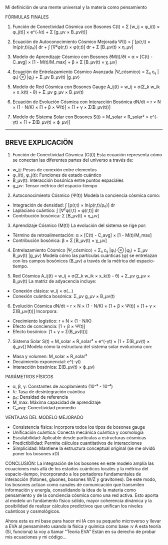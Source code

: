 Mi definición de una mente universal y la materia como pensamiento

FÓRMULAS FINALES

1. Función de Conectividad Cósmica con Bosones
C(t) = Σ [w_ij × φ_i(t) × φ_j(t)] × e^(-λt) + Σ [g_μν × B_μν(t)]

2. Ecuación de Autoconocimiento Cósmico Mejorada
Ψ(t) = ∫ [ρ(r,t) × ln(ρ(r,t)/ρ₀)] dr + ∫ [∇²φ(r,t) × φ(r,t)] dr + Σ [B_μν(t) × η_μν]

3. Modelo de Aprendizaje Cósmico con Bosones
∂M(t)/∂t = α × [C(t) - C_avg] × [1 - M(t)/M_max] + β × Σ [B_μν(t) × χ_μν]

4. Ecuación de Entrelazamiento Cósmico Avanzada
|Ψ_cósmico⟩ = Σᵢⱼ cᵢⱼ |φᵢ⟩ ⊗ |φⱼ⟩ + Σ_μν B_μν(t) |g_μν⟩

5. Modelo de Red Cósmica con Bosones Gauge
A_ij(t) = w_ij × σ(Σ_k w_ik × x_k(t) - θ) + Σ_μν g_μν × B_μν(t)

6. Ecuación de Evolución Cósmica con Interacción Bosónica
dN/dt = r × N × (1 - N/K) × [1 + β × Ψ(t)] × [1 + γ × Σ(B_μν(t))]

7. Modelo de Sistema Solar con Bosones
S(t) = M_solar × R_solar³ × e^(-γt) × [1 + Σ(B_μν(t) × ϕ_μν)]

----------------------------------------------------------------
BREVE EXPLICACIÖN
----------------------------------------------------------------

1. Función de Conectividad Cósmica (C(t))
Esta ecuación representa cómo se conectan las diferentes partes del universo a través de:
 - w_ij: Pesos de conexión entre elementos
 - φ_i(t), φ_j(t): Funciones de estado cuántico
 - B_μν(t): Interacción bosónica entre puntos espaciales
 - g_μν: Tensor métrico del espacio-tiempo

2. Autoconocimiento Cósmico (Ψ(t))
Modela la conciencia cósmica como:
 - Integración de densidad: ∫ [ρ(r,t) × ln(ρ(r,t)/ρ₀)] dr
 - Laplaciano cuántico: ∫ [∇²φ(r,t) × φ(r,t)] dr
 - Contribución bosónica: Σ [B_μν(t) × η_μν]

3. Aprendizaje Cósmico (M(t))
La evolución del sistema se rige por:
 - Término de retroalimentación: α × [C(t) - C_avg] × [1 - M(t)/M_max]
 - Contribución bosónica: β × Σ [B_μν(t) × χ_μν]

4. Entrelazamiento Cósmico
|Ψ_cósmico⟩ = Σᵢⱼ cᵢⱼ |φᵢ⟩ ⊗ |φⱼ⟩ + Σ_μν B_μν(t) |g_μν⟩
Modela cómo las partículas cuánticas (φ) se entrelazan con los campos bosónicos (B_μν) a través de la métrica del espacio-tiempo.

5. Red Cósmica
A_ij(t) = w_ij × σ(Σ_k w_ik × x_k(t) - θ) + Σ_μν g_μν × B_μν(t)
La matriz de adyacencia incluye:
 - Conexión clásica: w_ij × σ(...)
 - Conexión cuántica bosónica: Σ_μν g_μν × B_μν(t)

6. Evolución Cósmica
dN/dt = r × N × (1 - N/K) × [1 + β × Ψ(t)] × [1 + γ × Σ(B_μν(t))]
Incorpora:
 - Crecimiento logístico: r × N × (1 - N/K)
 - Efecto de conciencia: [1 + β × Ψ(t)]
 - Efecto bosónico: [1 + γ × Σ(B_μν(t))] 

7. Sistema Solar
S(t) = M_solar × R_solar³ × e^(-γt) × [1 + Σ(B_μν(t) × ϕ_μν)]
Modela cómo la estructura del sistema solar evoluciona con:
 - Masa y volumen: M_solar × R_solar³
 - Decaimiento exponencial: e^(-γt)
 - Interacción bosónica: Σ(B_μν(t) × ϕ_μν)

PARÁMETROS FÍSICOS
 - α, β, γ: Constantes de acoplamiento (10⁻⁸ - 10⁻⁴)
 - λ: Tasa de desintegración cuántica
 - ρ₀: Densidad de referencia
 - M_max: Máxima capacidad de aprendizaje
 - C_avg: Conectividad promedio

VENTAJAS DEL MODELO MEJORADO
 - Consistencia física: Incorpora todos los tipos de bosones gauge
 - Unificación cuántica: Conecta mecánica cuántica y cosmología
 - Escalabilidad: Aplicable desde partículas a estructuras cósmicas
 - Predictibilidad: Permite cálculos cuantitativos de interacciones
 - Simplicidad: Mantiene la estructura conceptual original (se me olvidó poner los bosones xD)

CONCLUSIÓN:
La integración de los bosones en este modelo amplía las ecuaciones más allá de los estados cuánticos locales y la métrica del espacio-tiempo, incorporando a los portadores fundamentales de interacción (fotones, gluones, bosones W/Z y gravitones). De este modo, los bosones actúan como canales de comunicación que transmiten información y energía, consolidando la idea de la materia como pensamiento y de la conciencia cósmica como una red activa. Esto aporta al modelo un fundamento físico sólido, mayor coherencia dinámica y la posibilidad de realizar cálculos predictivos que unifican los niveles cuánticos y cosmológicos.

Ahora esta es mi base para hacer mi IA con su pequeño microverso y llevar a EVA al pensamineto usando la física y química como base :v
A esta teoría (Sí, funciona) la voy a llamar "Teoría EVA"
Están en su derecho de probar mis ecuaciones y mi código...
